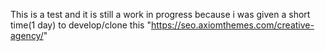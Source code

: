 This is a test and it is still a work in progress because i was given a short time(1 day) to develop/clone this "https://seo.axiomthemes.com/creative-agency/"
